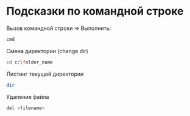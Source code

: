 # Подсказки по командной строке

Вызов командной строки => Выполнить:
```sh
cmd
```

Смена директории (change dir)
```sh
cd c:\folder_name
```

Листинг текущей директории
```sh
dir
```

Удаление файла
```sh
del <filename>
```